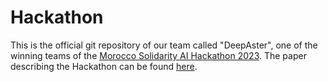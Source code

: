 # Hackathon
This is the official git repository of our team called "DeepAster", one of the winning teams of the [Morocco Solidarity AI Hackathon 2023](https://morocco-solidarity-hackathon.io).
The paper describing the Hackathon can be found [here](https://arxiv.org/pdf/2311.08999.pdf).
